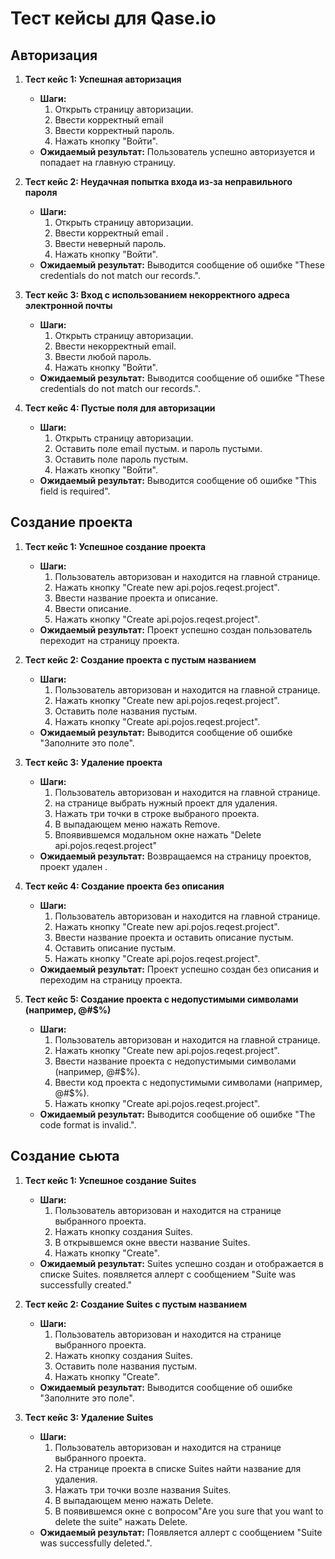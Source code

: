 # Тест кейсы для Qase.io

## Авторизация

1. **Тест кейс 1: Успешная авторизация**
    - **Шаги:**
        1. Открыть страницу авторизации.
        2. Ввести корректный email 
        3. Ввести корректный пароль.
        4. Нажать кнопку "Войти".
    - **Ожидаемый результат:** Пользователь успешно авторизуется и попадает на главную страницу.

2. **Тест кейс 2: Неудачная попытка входа из-за неправильного пароля**
    - **Шаги:**
        1. Открыть страницу авторизации.
        2. Ввести корректный email .
        3. Ввести неверный пароль.
        4. Нажать кнопку "Войти".
    - **Ожидаемый результат:** Выводится сообщение об ошибке "These credentials do not match our records.".

3. **Тест кейс 3: Вход с использованием некорректного адреса электронной почты**
    - **Шаги:**
        1. Открыть страницу авторизации.
        2. Ввести некорректный email.
        3. Ввести любой пароль.
        4. Нажать кнопку "Войти".
    - **Ожидаемый результат:** Выводится сообщение об ошибке "These credentials do not match our records.".

4. **Тест кейс 4: Пустые поля для авторизации**
    - **Шаги:**
        1. Открыть страницу авторизации.
        2. Оставить поле email пустым. и пароль пустыми.
        3. Оставить поле пароль пустым.
        4. Нажать кнопку "Войти".
    - **Ожидаемый результат:** Выводится сообщение об ошибке "This field is required".

## Создание проекта

1. **Тест кейс 1: Успешное создание проекта**
    - **Шаги:**
        1. Пользователь авторизован и находится на главной странице.
        2. Нажать кнопку "Create new api.pojos.reqest.project".
        3. Ввести название проекта и описание.
        4.  Ввести описание.
        5. Нажать кнопку "Create api.pojos.reqest.project".
    - **Ожидаемый результат:** Проект успешно создан пользователь переходит на страницу проекта.

2. **Тест кейс 2: Создание проекта с пустым названием**
    - **Шаги:**
        1. Пользователь авторизован и находится на главной странице.
        2. Нажать кнопку "Create new api.pojos.reqest.project".
        3. Оставить поле названия пустым.
        4. Нажать кнопку "Create api.pojos.reqest.project".
    - **Ожидаемый результат:** Выводится сообщение об ошибке "Заполните это поле".

3. **Тест кейс 3: Удаление проекта**
    - **Шаги:**
        1. Пользователь авторизован и находится на главной странице.
        2. на странице выбрать нужный проект для удаления.
        3. Нажать три точки в строке выбраного проекта.
        4. В выпадающем меню нажать Remove.
        5. Впоявившемся модальном окне нажать "Delete api.pojos.reqest.project"
    - **Ожидаемый результат:** Возвращаемся на страницу проектов, проект удален .

4. **Тест кейс 4: Создание проекта без описания**
    - **Шаги:**
        1. Пользователь авторизован и находится на главной странице.
        2. Нажать кнопку "Create new api.pojos.reqest.project".
        3. Ввести название проекта и оставить описание пустым.
        4. Оставить описание пустым.
        5. Нажать кнопку "Create api.pojos.reqest.project".
    - **Ожидаемый результат:** Проект успешно создан без описания и переходим на страницу проекта.

5. **Тест кейс 5: Создание проекта с недопустимыми символами (например, @#$%)**
    - **Шаги:**
        1. Пользователь авторизован и находится на главной странице.
        2. Нажать кнопку "Create new api.pojos.reqest.project".
        3. Ввести название проекта с недопустимыми символами (например, @#$%).
        4. Ввести код проекта с недопустимыми символами (например, @#$%).
        5. Нажать кнопку "Create api.pojos.reqest.project".
    - **Ожидаемый результат:** Выводится сообщение об ошибке "The code format is invalid.".

## Создание сьюта

1. **Тест кейс 1: Успешное создание Suites**
    - **Шаги:**
        1. Пользователь авторизован и находится на странице выбранного проекта.
        2. Нажать кнопку  создания Suites.
        3. В открывшемся окне ввести название Suites.
        4. Нажать кнопку "Create".
    - **Ожидаемый результат:** Suites успешно создан и отображается в списке Suites.
        появляется аллерт с сообщением "Suite was successfully created."

2. **Тест кейс 2: Создание Suites с пустым названием**
    - **Шаги:**
        1. Пользователь авторизован и находится на странице выбранного проекта.
        2. Нажать кнопку  создания Suites.
        3. Оставить поле названия пустым.
        4. Нажать кнопку "Create".
   - **Ожидаемый результат:** Выводится сообщение об ошибке "Заполните это поле".

3. **Тест кейс 3: Удаление Suites**
    - **Шаги:**
        1. Пользователь авторизован и находится на странице выбранного проекта.
        2. На странице проекта в списке Suites найти название для удаления.
        3. Нажать три точки возле названия Suites.
        4. В выпадающем меню нажать Delete.
        5. В появившемся окне с вопросом"Are you sure that you want to delete the suite" нажать Delete.
    - **Ожидаемый результат:** Появляется аллерт с сообщением "Suite was successfully deleted.".

